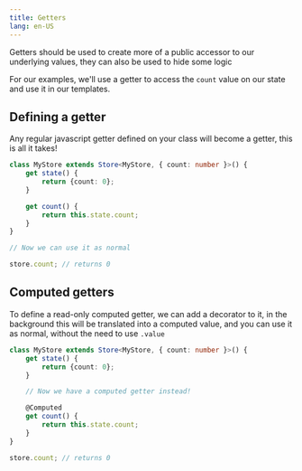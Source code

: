 ```yaml
---
title: Getters
lang: en-US
---
```


Getters should be used to create more of a public accessor to our underlying values, they can also be used to hide some
logic

For our examples, we'll use a getter to access the `count` value on our state and use it in our templates.

## Defining a getter

Any regular javascript getter defined on your class will become a getter, this is all it takes!

```typescript
class MyStore extends Store<MyStore, { count: number }>() {
    get state() {
        return {count: 0};
    }

    get count() {
        return this.state.count;
    }
}

// Now we can use it as normal

store.count; // returns 0

```

## Computed getters

To define a read-only computed getter, we can add a decorator to it, in the background this will be translated into a
computed value, and you can use it as normal, without the need to use `.value`

```typescript
class MyStore extends Store<MyStore, { count: number }>() {
    get state() {
        return {count: 0};
    }

    // Now we have a computed getter instead!

    @Computed
    get count() {
        return this.state.count;
    }
}

store.count; // returns 0
```